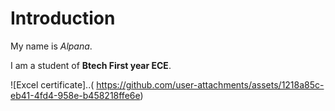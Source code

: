 # Introduction 

My name is *Alpana*.

I am a student of **Btech First year ECE**.

![Excel certificate]..(
https://github.com/user-attachments/assets/1218a85c-eb41-4fd4-958e-b458218ffe6e)
